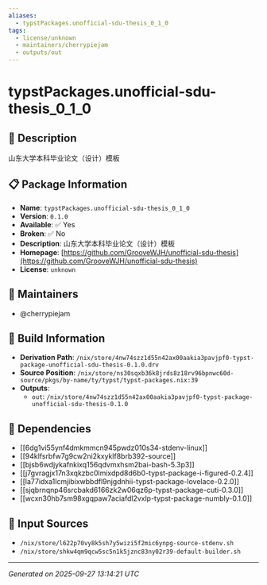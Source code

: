 ```yaml
---
aliases:
  - typstPackages.unofficial-sdu-thesis_0_1_0
tags:
  - license/unknown
  - maintainers/cherrypiejam
  - outputs/out
---
```


# typstPackages.unofficial-sdu-thesis_0_1_0

## 📝 Description

山东大学本科毕业论文（设计）模板

## 📋 Package Information

- **Name**: `typstPackages.unofficial-sdu-thesis_0_1_0`
- **Version**: `0.1.0`
- **Available**: ✅ Yes
- **Broken**: ✅ No
- **Description**: 山东大学本科毕业论文（设计）模板
- **Homepage**: [https://github.com/GrooveWJH/unofficial-sdu-thesis](https://github.com/GrooveWJH/unofficial-sdu-thesis)
- **License**: `unknown`
## 👥 Maintainers

- @cherrypiejam


## 🔧 Build Information

- **Derivation Path**: `/nix/store/4nw74szz1d55n42ax00aakia3pavjpf0-typst-package-unofficial-sdu-thesis-0.1.0.drv`
- **Source Position**: `/nix/store/ns30sqxb36k8jrds8z18rv96bpnwc60d-source/pkgs/by-name/ty/typst/typst-packages.nix:39`
- **Outputs**:
  - `out`:  `/nix/store/4nw74szz1d55n42ax00aakia3pavjpf0-typst-package-unofficial-sdu-thesis-0.1.0`

## 🔗 Dependencies

- [[6dg1vi55ynf4dmkmmcn945pwdz010s34-stdenv-linux]]
- [[94klfsrbfw7g9cw2ni2kxyklf8brb392-source]]
- [[bjsb6wdjykafnkixq156qdvmxhsm2bai-bash-5.3p3]]
- [[j7gvragjx17n3xqkzbc0lmixdpd8d6b0-typst-package-i-figured-0.2.4]]
- [[la77idxa1lcmjibixwbbdfl9njgdnhii-typst-package-lovelace-0.2.0]]
- [[sjqbrnqnp46srcbakd6166zk2w06qz6p-typst-package-cuti-0.3.0]]
- [[wcxn30hb7sm98xgqpaw7aciafdl2vxlp-typst-package-numbly-0.1.0]]

## 📁 Input Sources

- `/nix/store/l622p70vy8k5sh7y5wizi5f2mic6ynpg-source-stdenv.sh`
- `/nix/store/shkw4qm9qcw5sc5n1k5jznc83ny02r39-default-builder.sh`

---
*Generated on 2025-09-27 13:14:21 UTC*
